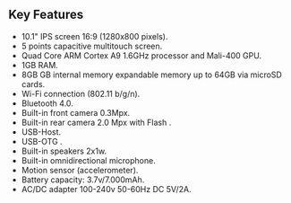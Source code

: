 ## Key Features
* 10.1" IPS screen 16:9 (1280x800 pixels).
* 5 points capacitive multitouch screen.
* Quad Core ARM Cortex A9 1.6GHz processor and Mali-400 GPU.
* 1GB RAM.
* 8GB GB internal memory expandable memory up to 64GB via microSD cards.
* Wi-Fi connection (802.11 b/g/n).
* Bluetooth 4.0.
* Built-in front camera 0.3Mpx.
* Built-in rear camera 2.0 Mpx with Flash .
* USB-Host.
* USB-OTG .
* Built-in speakers 2x1w.
* Built-in omnidirectional microphone.
* Motion sensor (accelerometer).
* Battery capacity: 3.7v/7.000mAh.
* AC/DC adapter 100-240v 50-60Hz DC 5V/2A.
